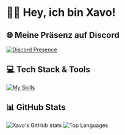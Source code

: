 # 👋🏼 Hey, ich bin Xavo!
## 🌐 Meine Präsenz auf Discord

[![Discord Presence](https://lanyard.cnrad.dev/api/1314991090616766564)](https://discord.com/users/1314991090616766564)

## 💻 Tech Stack & Tools

[![My Skills](https://skillicons.dev/icons?i=python,nodejs,pycharm,webstorm,discord)](https://skillicons.dev)

## 📊 GitHub Stats

![Xavo's GitHub stats](https://github-readme-stats.vercel.app/api?username=xavoyx&show_icons=true&theme=tokyonight&hide_title=true)  ![Top Languages](https://github-readme-stats.vercel.app/api/top-langs/?username=xavoyx&hide=javascript,html&layout=compact&theme=tokyonight)
